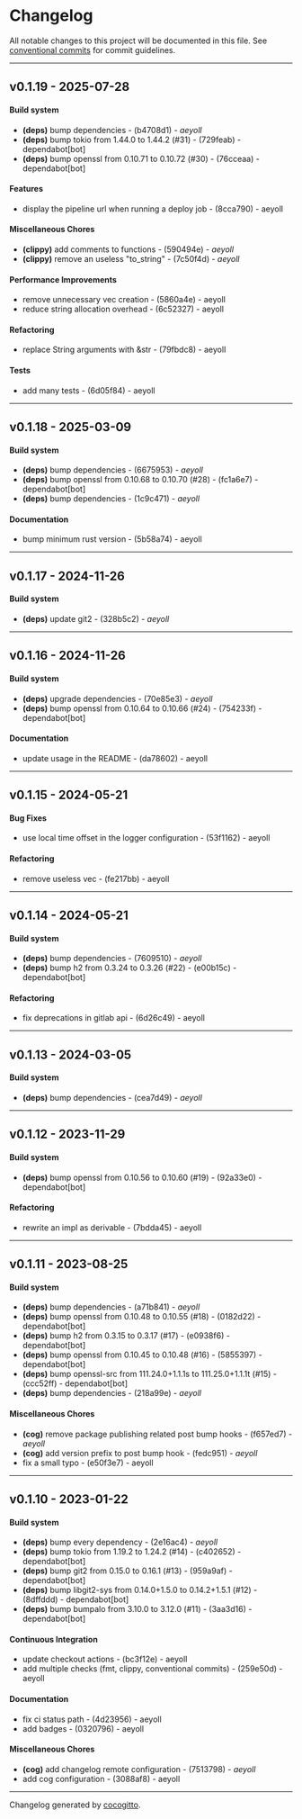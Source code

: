 # Changelog
All notable changes to this project will be documented in this file. See [conventional commits](https://www.conventionalcommits.org/) for commit guidelines.

- - -
## v0.1.19 - 2025-07-28
#### Build system
- **(deps)** bump dependencies - (b4708d1) - *aeyoll*
- **(deps)** bump tokio from 1.44.0 to 1.44.2 (#31) - (729feab) - dependabot[bot]
- **(deps)** bump openssl from 0.10.71 to 0.10.72 (#30) - (76cceaa) - dependabot[bot]
#### Features
- display the pipeline url when running a deploy job - (8cca790) - aeyoll
#### Miscellaneous Chores
- **(clippy)** add comments to functions - (590494e) - *aeyoll*
- **(clippy)** remove an useless "to_string" - (7c50f4d) - *aeyoll*
#### Performance Improvements
- remove unnecessary vec creation - (5860a4e) - aeyoll
- reduce string allocation overhead - (6c52327) - aeyoll
#### Refactoring
- replace String arguments with &str - (79fbdc8) - aeyoll
#### Tests
- add many tests - (6d05f84) - aeyoll

- - -

## v0.1.18 - 2025-03-09
#### Build system
- **(deps)** bump dependencies - (6675953) - *aeyoll*
- **(deps)** bump openssl from 0.10.68 to 0.10.70 (#28) - (fc1a6e7) - dependabot[bot]
- **(deps)** bump dependencies - (1c9c471) - *aeyoll*
#### Documentation
- bump minimum rust version - (5b58a74) - aeyoll

- - -

## v0.1.17 - 2024-11-26
#### Build system
- **(deps)** update git2 - (328b5c2) - *aeyoll*

- - -

## v0.1.16 - 2024-11-26
#### Build system
- **(deps)** upgrade dependencies - (70e85e3) - *aeyoll*
- **(deps)** bump openssl from 0.10.64 to 0.10.66 (#24) - (754233f) - dependabot[bot]
#### Documentation
- update usage in the README - (da78602) - aeyoll

- - -

## v0.1.15 - 2024-05-21
#### Bug Fixes
- use local time offset in the logger configuration - (53f1162) - aeyoll
#### Refactoring
- remove useless vec - (fe217bb) - aeyoll

- - -

## v0.1.14 - 2024-05-21
#### Build system
- **(deps)** bump dependencies - (7609510) - *aeyoll*
- **(deps)** bump h2 from 0.3.24 to 0.3.26 (#22) - (e00b15c) - dependabot[bot]
#### Refactoring
- fix deprecations in gitlab api - (6d26c49) - aeyoll

- - -

## v0.1.13 - 2024-03-05
#### Build system
- **(deps)** bump dependencies - (cea7d49) - *aeyoll*

- - -

## v0.1.12 - 2023-11-29
#### Build system
- **(deps)** bump openssl from 0.10.56 to 0.10.60 (#19) - (92a33e0) - dependabot[bot]
#### Refactoring
- rewrite an impl as derivable - (7bdda45) - aeyoll

- - -

## v0.1.11 - 2023-08-25
#### Build system
- **(deps)** bump dependencies - (a71b841) - *aeyoll*
- **(deps)** bump openssl from 0.10.48 to 0.10.55 (#18) - (0182d22) - dependabot[bot]
- **(deps)** bump h2 from 0.3.15 to 0.3.17 (#17) - (e0938f6) - dependabot[bot]
- **(deps)** bump openssl from 0.10.45 to 0.10.48 (#16) - (5855397) - dependabot[bot]
- **(deps)** bump openssl-src from 111.24.0+1.1.1s to 111.25.0+1.1.1t (#15) - (ccc52ff) - dependabot[bot]
- **(deps)** bump dependencies - (218a99e) - *aeyoll*
#### Miscellaneous Chores
- **(cog)** remove package publishing related post bump hooks - (f657ed7) - *aeyoll*
- **(cog)** add version prefix to post bump hook - (fedc951) - *aeyoll*
- fix a small typo - (e50f3e7) - aeyoll

- - -

## v0.1.10 - 2023-01-22
#### Build system
- **(deps)** bump every dependency - (2e16ac4) - *aeyoll*
- **(deps)** bump tokio from 1.19.2 to 1.24.2 (#14) - (c402652) - dependabot[bot]
- **(deps)** bump git2 from 0.15.0 to 0.16.1 (#13) - (959a9af) - dependabot[bot]
- **(deps)** bump libgit2-sys from 0.14.0+1.5.0 to 0.14.2+1.5.1 (#12) - (8dffddd) - dependabot[bot]
- **(deps)** bump bumpalo from 3.10.0 to 3.12.0 (#11) - (3aa3d16) - dependabot[bot]
#### Continuous Integration
- update checkout actions - (bc3f12e) - aeyoll
- add multiple checks (fmt, clippy, conventional commits) - (259e50d) - aeyoll
#### Documentation
- fix ci status path - (4d23956) - aeyoll
- add badges - (0320796) - aeyoll
#### Miscellaneous Chores
- **(cog)** add changelog remote configuration - (7513798) - *aeyoll*
- add cog configuration - (3088af8) - aeyoll

- - -

Changelog generated by [cocogitto](https://github.com/cocogitto/cocogitto).